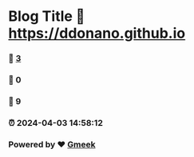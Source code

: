 # Blog Title :link: https://ddonano.github.io 
### :page_facing_up: [3](https://ddonano.github.io/tag.html) 
### :speech_balloon: 0 
### :hibiscus: 9 
### :alarm_clock: 2024-04-03 14:58:12 
### Powered by :heart: [Gmeek](https://github.com/Meekdai/Gmeek)

